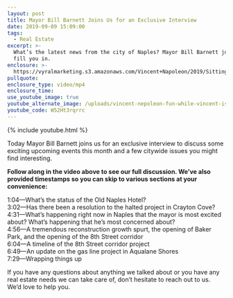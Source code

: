 ```yaml
---
layout: post
title: Mayor Bill Barnett Joins Us for an Exclusive Interview
date: 2019-09-09 15:09:00
tags:
  - Real Estate
excerpt: >-
  What’s the latest news from the city of Naples? Mayor Bill Barnett joins us to
  fill you in.
enclosure: >-
  https://vyralmarketing.s3.amazonaws.com/Vincent+Napoleon/2019/Sitting+Down+with+Mayor+Bill+Barnett.mp4
pullquote:
enclosure_type: video/mp4
enclosure_time:
use_youtube_image: true
youtube_alternate_image: /uploads/vincent-nepoleon-fun-while-vincent-is-away-youtube.jpg
youtube_code: W52Ht3rqrrc
---
```


{% include youtube.html %}

Today Mayor Bill Barnett joins us for an exclusive interview to discuss some exciting upcoming events this month and a few citywide issues you might find interesting.&nbsp;

**Follow along in the video above to see our full discussion. We’ve also provided timestamps so you can skip to various sections at your convenience:**

1:04—What’s the status of the Old Naples Hotel?<br>3:02—Has there been a resolution to the halted project in Crayton Cove?<br>4:31—What’s happening right now in Naples that the mayor is most excited about? What’s happening that he’s most concerned about?<br>4:56—A tremendous reconstruction growth spurt, the opening of Baker Park, and the opening of the 8th Street corridor<br>6:04—A timeline of the 8th Street corridor project<br>6:49—An update on the gas line project in Aqualane Shores&nbsp;<br>7:29—Wrapping things up

If you have any questions about anything we talked about or you have any real estate needs we can take care of, don’t hesitate to reach out to us. We’d love to help you.&nbsp;<br>&nbsp;

&nbsp;